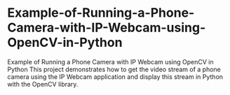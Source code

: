 # Example-of-Running-a-Phone-Camera-with-IP-Webcam-using-OpenCV-in-Python
Example of Running a Phone Camera with IP Webcam using OpenCV in Python This project demonstrates how to get the video stream of a phone camera using the IP Webcam application and display this stream in Python with the OpenCV library.
